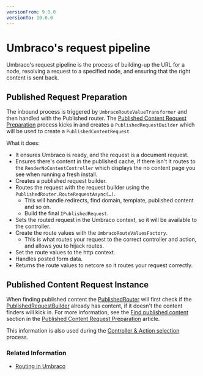 ```yaml
---
versionFrom: 9.0.0
versionTo: 10.0.0
---
```


# Umbraco's request pipeline

Umbraco's request pipeline is the process of building-up the URL for a node, resolving a request to a specified node, and ensuring that the right content is sent back.

## Published Request Preparation

The inbound process is triggered by `UmbracoRouteValueTransformer` and then handled with the Published router. The [Published Content Request Preparation](../../reference/routing/request-pipeline/published-content-request-preparation.md) process kicks in and creates a `PublishedRequestBuilder` which will be used to create a `PublishedContentRequest`.

What it does:

- It ensures Umbraco is ready, and the request is a document request.
- Ensures there's content in the published cache, if there isn't it routes to the `RenderNoContentController` which displays the no content page you see when running a fresh install.
- Creates a published request builder.
- Routes the request with the request builder using the `PublishedRouter.RouteRequestAsync(…)`.
  - This will handle redirects, find domain, template, published content and so on.
  - Build the final `IPublishedRequest`.
- Sets the routed request in the Umbraco context, so it will be available to the controller.
- Create the route values with the `UmbracoRouteValuesFactory`.
  - This is what routes your request to the correct controller and action, and allows you to hijack routes.
- Set the route values to the http context.
- Handles posted form data.
- Returns the route values to netcore so it routes your request correctly.

## Published Content Request Instance

When finding published content the [PublishedRouter](https://apidocs.umbraco.com/v9/csharp/api/Umbraco.Cms.Core.Routing.PublishedRouter.html) will first check if the [PublishedRequestBuilder](https://apidocs.umbraco.com/v9/csharp/api/Umbraco.Cms.Core.Routing.PublishedRequestBuilder.html) already has content, if it doesn't the content finders will kick in. For more information, see the [Find published content](../../reference/routing/request-pipeline/published-content-request-preparation.md#find-published-content) section in the [Published Content Request Preparation](../../reference/routing/request-pipeline/published-content-request-preparation.md) article.

This information is also used during the [Controller & Action selection](controller-selection.md) process.

### Related Information

- [Routing in Umbraco](../../reference/routing/request-pipeline/)
